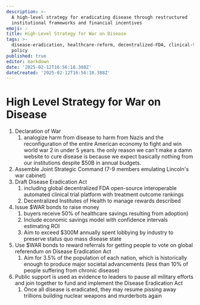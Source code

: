 ```yaml
---
description: >-
  A high-level strategy for eradicating disease through restructured
  institutional frameworks and financial incentives
emoji: ⚔️
title: High-Level Strategy for War on Disease
tags: >-
  disease-eradication, healthcare-reform, decentralized-FDA, clinical-trials,
  policy
published: true
editor: markdown
date: '2025-02-12T16:56:18.388Z'
dateCreated: '2025-02-12T16:56:18.388Z'
---
```

# High Level Strategy for War on Disease

1. Declaration of War
   1. analogize harm from disease to harm from Nazis and the reconfiguration of the entire American economy to fight and win world war 2 in under 5 years.  the only reason we can't make a damn website to cure disease is because we expect basically nothing from our institutions despite $50B in annual budgets.
2. Assemble Joint Strategic Command (7-9 members emulating Lincoln's war cabinet)
3. Draft Disease Eradication Act 
   1. including global decentralized FDA open-source interoperable automated clinical trial platform with treatment outcome rankings
   2. Decentralized Institutes of Health to manage rewards described 
4. Issue $WAR bonds to raise money 
   1. buyers receive 50% of healthcare savings resulting from adoption)
   2. Include economic savings model with confidence intervals estimating ROI
   3. Aim to exceed $300M annually spent lobbying by industry to preserve status quo mass disease state
5. Use $WAR bonds to reward referrals for getting people to vote on global referendum on Disease Eradication Act
   1. Aim for 3.5% of the population of each nation, which is historically enough to produce major societal advancements (less than 10% of people suffering from chronic disease)
6. Public support is used as evidence to leaders to pause all military efforts and join together to fund and implement the Disease Eradication Act
   1. Once all disease is eradicated, they may resume pissing away trillions building nuclear weapons and murderbots again
